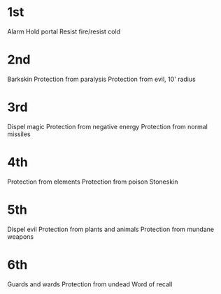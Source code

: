 # 1st
Alarm
Hold portal
Resist fire/resist cold
# 2nd
Barkskin
Protection from paralysis
Protection from evil, 10' radius
# 3rd
Dispel magic
Protection from negative energy
Protection from normal missiles

# 4th
Protection from elements
Protection from poison
Stoneskin
# 5th
Dispel evil
Protection from plants and animals
Protection from mundane weapons
# 6th
Guards and wards
Protection from undead
Word of recall
